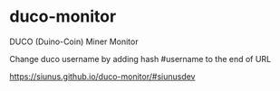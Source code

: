 # duco-monitor
DUCO (Duino-Coin) Miner Monitor

Change duco username by adding hash #username to the end of URL

https://siunus.github.io/duco-monitor/#siunusdev
